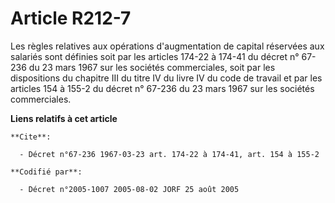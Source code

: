 # Article R212-7

Les règles relatives aux opérations d'augmentation de capital réservées aux salariés sont définies soit par les articles
174-22 à 174-41 du décret n° 67-236 du 23 mars 1967 sur les sociétés commerciales, soit par les dispositions du chapitre III
du titre IV du livre IV du code de travail et par les articles 154 à 155-2 du décret n° 67-236 du 23 mars 1967 sur les
sociétés commerciales.

**Liens relatifs à cet article**

	**Cite**:

	  - Décret n°67-236 1967-03-23 art. 174-22 à 174-41, art. 154 à 155-2

	**Codifié par**:

	  - Décret n°2005-1007 2005-08-02 JORF 25 août 2005
